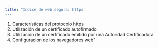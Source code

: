 ```yaml
---
title: "Índice de web segura: https
---
```


1. Características del protocolo https
2. Utilización de un certificado autofirmado
3. Utilización de un certificado emitido por una Autoridad Certificadora
4. Configuración de los navegadores web"